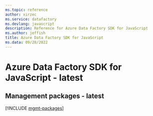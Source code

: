 ```yaml
---
ms.topic: reference
author: xirzec
ms.service: datafactory
ms.devlang: javascript
description: Reference for Azure Data Factory SDK for JavaScript
ms.author: jeffish
title: Azure Data Factory SDK for JavaScript
ms.data: 09/28/2022
---
```

# Azure Data Factory SDK for JavaScript - latest

## Management packages - latest
[!INCLUDE [mgmt-packages](data-factory-mgmt-index.md)]